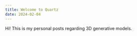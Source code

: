```yaml
---
title: Welcome to Quartz
date: 2024-02-04
---
```

Hi! This is my personal posts regarding 3D generative models.